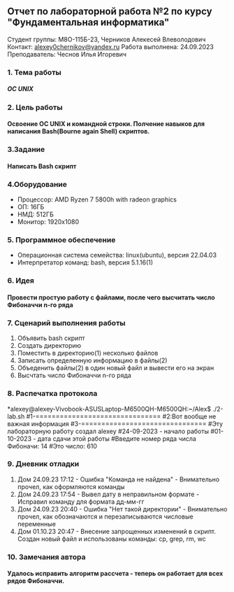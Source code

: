 ## Отчет по лабораторной работа №2 по курсу "Фундаментальная информатика"
Студент группы: М8O-115Б-23, Черников Алекесей Влеволодович
Контакт: alexey0chernikov@yandex.ru
Работа выполнена: 24.09.2023
Преподаватель: Чеснов Илья Игоревич
### 1. Тема работы
##### ОС UNIX
### 2. Цель работы
#### Освоение OC UNIX и  командной строки. Полчение навыков для написания Bash(Bourne again Shell) скриптов.
### 3.Задание
#### Написать Вash скрипт
### 4.Оборудование
* Процессор: AMD Ryzen 7 5800h with radeon graphics
* ОП: 16ГБ
* НМД: 512ГБ
* Монитор: 1920x1080

### 5. Программное обеспечение
* Операционная система семейства: linux(ubuntu), версия 22.04.03
* Интерпретатор команд: bash, версия 5.1.16(1)

### 6. Идея
#### Провести простую работу с файлами, после чего высчитать число Фибоначчи n-го ряда

### 7. Сценарий выполнения работы
1. Объявить bash скрипт
2. Создать директорию
3. Поместить в директорию(1) несколько файлов
4. Записать определенную информацию в файлы(2)
5. Объеденить файлы(2) в один новый файл и вывести его на экран
6. Высчтать число Фибоначчи n-го ряда

### 8. Распечатка протокола
*alexey@alexey-Vivobook-ASUSLaptop-M6500QH-M6500QH:~/Alex$ ./2-lab.sh
#1-===============================
#2:Вот вообще не важная информация
#3-===============================
#Эту лабораторную работу создал alexey
#24-09-2023 - начало работы
#01-10-2023 - дата сдачи этой работы
#Введите номер ряда числа Фибоначи: 14
#Это число: 610

### 9. Дневник отладки
1. Дом 24.09.23 17:12 - Ошибка "Команда не найдена" - Внимательно прочел, как оформляются команды
2. Дом 24.09.23 17:54 - Вывел дату в неправильном формате - Исправил команду для формата дд-мм-гг
3. Дом 24.09.23 20:40 - Ошибка "Нет такой директории" - Внимательно прочел, как обозначаются и перезаписываются числовые переменные
4. Дом 01.10.23 20:47 - Внесение запрощенных изменений в скрипт. Создан новый файл и использованы команды: cp, grep, rm, wc

### 10. Замечания автора
#### Удалось исправить алгоритм рассчета - теперь он работает для всех рядов Фибоначчи.
